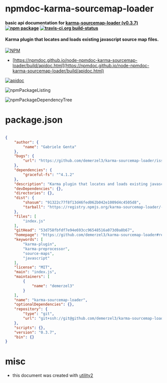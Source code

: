 # npmdoc-karma-sourcemap-loader

#### basic api documentation for  [karma-sourcemap-loader (v0.3.7)](https://github.com/demerzel3/karma-sourcemap-loader#readme)  [![npm package](https://img.shields.io/npm/v/npmdoc-karma-sourcemap-loader.svg?style=flat-square)](https://www.npmjs.org/package/npmdoc-karma-sourcemap-loader) [![travis-ci.org build-status](https://api.travis-ci.org/npmdoc/node-npmdoc-karma-sourcemap-loader.svg)](https://travis-ci.org/npmdoc/node-npmdoc-karma-sourcemap-loader)

#### Karma plugin that locates and loads existing javascript source map files.

[![NPM](https://nodei.co/npm/karma-sourcemap-loader.png?downloads=true&downloadRank=true&stars=true)](https://www.npmjs.com/package/karma-sourcemap-loader)

- [https://npmdoc.github.io/node-npmdoc-karma-sourcemap-loader/build/apidoc.html](https://npmdoc.github.io/node-npmdoc-karma-sourcemap-loader/build/apidoc.html)

[![apidoc](https://npmdoc.github.io/node-npmdoc-karma-sourcemap-loader/build/screenCapture.buildCi.browser.%252Ftmp%252Fbuild%252Fapidoc.html.png)](https://npmdoc.github.io/node-npmdoc-karma-sourcemap-loader/build/apidoc.html)

![npmPackageListing](https://npmdoc.github.io/node-npmdoc-karma-sourcemap-loader/build/screenCapture.npmPackageListing.svg)

![npmPackageDependencyTree](https://npmdoc.github.io/node-npmdoc-karma-sourcemap-loader/build/screenCapture.npmPackageDependencyTree.svg)



# package.json

```json

{
    "author": {
        "name": "Gabriele Genta"
    },
    "bugs": {
        "url": "https://github.com/demerzel3/karma-sourcemap-loader/issues"
    },
    "dependencies": {
        "graceful-fs": "^4.1.2"
    },
    "description": "Karma plugin that locates and loads existing javascript source map files.",
    "devDependencies": {},
    "directories": {},
    "dist": {
        "shasum": "91322c77f8f13d46fed062b042e1009d4c4505d8",
        "tarball": "https://registry.npmjs.org/karma-sourcemap-loader/-/karma-sourcemap-loader-0.3.7.tgz"
    },
    "files": [
        "index.js"
    ],
    "gitHead": "53d758fbfdf7e94e693cc96548516a073d0a8b67",
    "homepage": "https://github.com/demerzel3/karma-sourcemap-loader#readme",
    "keywords": [
        "karma-plugin",
        "karma-preprocessor",
        "source-maps",
        "javascript"
    ],
    "license": "MIT",
    "main": "index.js",
    "maintainers": [
        {
            "name": "demerzel3"
        }
    ],
    "name": "karma-sourcemap-loader",
    "optionalDependencies": {},
    "repository": {
        "type": "git",
        "url": "git+ssh://git@github.com/demerzel3/karma-sourcemap-loader.git"
    },
    "scripts": {},
    "version": "0.3.7",
    "bin": {}
}
```



# misc
- this document was created with [utility2](https://github.com/kaizhu256/node-utility2)
